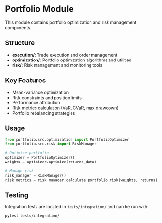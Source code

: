 # Portfolio Module

This module contains portfolio optimization and risk management components.

## Structure

- **execution/**: Trade execution and order management
- **optimization/**: Portfolio optimization algorithms and utilities
- **risk/**: Risk management and monitoring tools

## Key Features

- Mean-variance optimization
- Risk constraints and position limits
- Performance attribution
- Risk metrics calculation (VaR, CVaR, max drawdown)
- Portfolio rebalancing strategies

## Usage

```python
from portfolio.src.optimization import PortfolioOptimizer
from portfolio.src.risk import RiskManager

# Optimize portfolio
optimizer = PortfolioOptimizer()
weights = optimizer.optimize(returns_data)

# Manage risk
risk_manager = RiskManager()
risk_metrics = risk_manager.calculate_portfolio_risk(weights, returns)
```

## Testing

Integration tests are located in `tests/integration/` and can be run with:

```bash
pytest tests/integration/
```